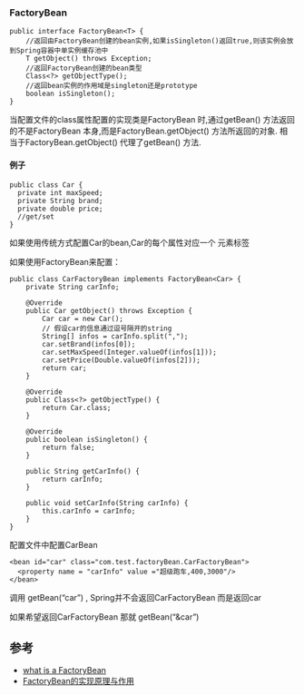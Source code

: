 ### FactoryBean
``` 
public interface FactoryBean<T> {
  	//返回由FactoryBean创建的bean实例,如果isSingleton()返回true,则该实例会放到Spring容器中单实例缓存池中
    T getObject() throws Exception;
	//返回FactoryBean创建的bean类型
    Class<?> getObjectType();
	//返回bean实例的作用域是singleton还是prototype
    boolean isSingleton();
}
```

当配置文件的class属性配置的实现类是FactoryBean 时,通过getBean() 方法返回的不是FactoryBean 本身,而是FactoryBean.getObject() 方法所返回的对象. 相当于FactoryBean.getObject() 代理了getBean() 方法.

#### 例子
``` 
public class Car {
  private int maxSpeed;
  private String brand;
  private double price;
  //get/set
}
```
如果使用传统方式配置Car的bean,Car的每个属性对应一个 元素标签

如果使用FactoryBean来配置：
``` 
public class CarFactoryBean implements FactoryBean<Car> {
    private String carInfo;

    @Override
    public Car getObject() throws Exception {
        Car car = new Car();
        // 假设car的信息通过逗号隔开的string
        String[] infos = carInfo.split(",");
        car.setBrand(infos[0]);
        car.setMaxSpeed(Integer.valueOf(infos[1]));
        car.setPrice(Double.valueOf(infos[2]));
        return car;
    }

    @Override
    public Class<?> getObjectType() {
        return Car.class;
    }

    @Override
    public boolean isSingleton() {
        return false;
    }

    public String getCarInfo() {
        return carInfo;
    }

    public void setCarInfo(String carInfo) {
        this.carInfo = carInfo;
    }
}
```

配置文件中配置CarBean
``` 
<bean id="car" class="com.test.factoryBean.CarFactoryBean">
  <property name = "carInfo" value ="超级跑车,400,3000"/>
</bean>
```

调用 getBean(“car”) , Spring并不会返回CarFactoryBean 而是返回car

如果希望返回CarFactoryBean 那就 getBean(“&car”)
## 参考
- [what is a FactoryBean](https://spring.io/blog/2011/08/09/what-s-a-factorybean)
- [FactoryBean的实现原理与作用](https://blog.csdn.net/u013185616/article/details/52335864)